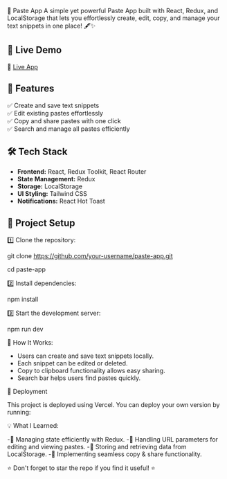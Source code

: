  📝 Paste App
A simple yet powerful Paste App built with React, Redux, and LocalStorage that lets you effortlessly create, edit, copy, and manage your text snippets in one place! 🖋️✨

## 🚀 Live Demo  
🔗 [Live App](https://paste-app-iota-six.vercel.app)  


## 📌 Features  
✅ Create and save text snippets  
✅ Edit existing pastes effortlessly  
✅ Copy and share pastes with one click  
✅ Search and manage all pastes efficiently  


## 🛠 Tech Stack  
- **Frontend:** React, Redux Toolkit, React Router  
- **State Management:** Redux  
- **Storage:** LocalStorage  
- **UI Styling:** Tailwind CSS  
- **Notifications:** React Hot Toast


## 📂 Project Setup  

1️⃣ Clone the repository:  

git clone https://github.com/your-username/paste-app.git

cd paste-app

2️⃣ Install dependencies:

 npm install

3️⃣ Start the development server:

 npm run dev


📌 How It Works:
- Users can create and save text snippets locally.
- Each snippet can be edited or deleted.
- Copy to clipboard functionality allows easy sharing.
- Search bar helps users find pastes quickly.


🚀 Deployment

This project is deployed using Vercel. You can deploy your own version by running:


💡 What I Learned:

-📌 Managing state efficiently with Redux.
-📌 Handling URL parameters for editing and viewing pastes.
-📌 Storing and retrieving data from LocalStorage.
-📌 Implementing seamless copy & share functionality.


⭐ Don't forget to star the repo if you find it useful! ⭐

 
